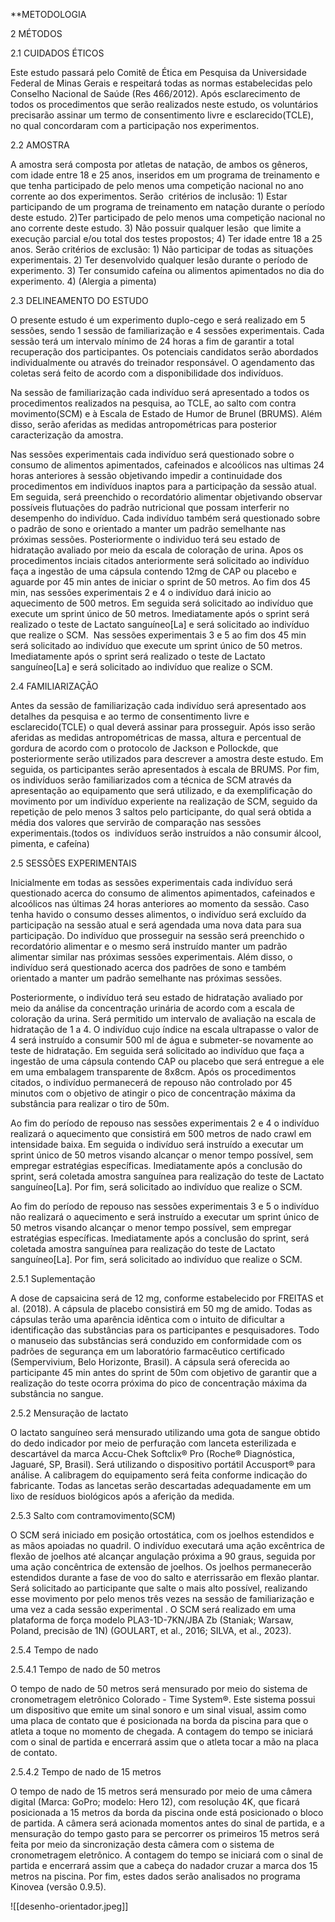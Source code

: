 **METODOLOGIA

2 MÉTODOS

2.1 CUIDADOS ÉTICOS

Este estudo passará pelo Comitê de Ética em Pesquisa da Universidade Federal de Minas Gerais e respeitará todas as normas estabelecidas pelo Conselho Nacional de Saúde (Res 466/2012). Após esclarecimento de todos os procedimentos que serão realizados neste estudo, os voluntários precisarão assinar um termo de consentimento livre e esclarecido(TCLE), no qual concordaram com a participação nos experimentos.

  

2.2 AMOSTRA

A amostra será composta por atletas de natação, de ambos os gêneros, com idade entre 18 e 25 anos, inseridos em um programa de treinamento e que tenha participado de pelo menos uma competição nacional no ano corrente ao dos experimentos. Serão  critérios de inclusão: 1) Estar participando de um programa de treinamento em natação durante o período deste estudo. 2)Ter participado de pelo menos uma competição nacional no ano corrente deste estudo. 3) Não possuir qualquer lesão  que limite a execução parcial e/ou total dos testes propostos; 4) Ter idade entre 18 a 25 anos. Serão critérios de exclusão: 1) Não participar de todas as situações experimentais. 2) Ter desenvolvido qualquer lesão durante o período de experimento. 3) Ter consumido cafeína ou alimentos apimentados no dia do experimento. 4) (Alergia a pimenta)

2.3 DELINEAMENTO DO ESTUDO

O presente estudo é um experimento duplo-cego e será realizado em 5 sessões, sendo 1 sessão de familiarização e 4 sessões experimentais. Cada sessão terá um intervalo mínimo de 24 horas a fim de garantir a total recuperação dos participantes. Os potenciais candidatos serão abordados individualmente ou através do treinador responsável. O agendamento das coletas será feito de acordo com a disponibilidade dos indivíduos. 

Na sessão de familiarização cada indivíduo será apresentado a todos os procedimentos realizados na pesquisa, ao TCLE, ao salto com contra movimento(SCM) e à Escala de Estado de Humor de Brunel (BRUMS). Além disso, serão aferidas as medidas antropométricas para posterior caracterização da amostra.

Nas sessões experimentais cada indivíduo será questionado sobre o consumo de alimentos apimentados, cafeinados e alcoólicos nas ultimas 24 horas anteriores à sessão objetivando impedir a continuidade dos procedimentos em indivíduos inaptos para a participação da sessão atual. Em seguida, será preenchido o recordatório alimentar objetivando observar possíveis flutuações do padrão nutricional que possam interferir no desempenho do indivíduo. Cada indivíduo também será questionado sobre o  padrão de sono e  orientado a manter um padrão semelhante nas próximas sessões. Posteriormente o individuo terá seu estado de hidratação avaliado por meio da escala de coloração de urina.
Apos os procedimentos inciais citados anteriormente será solicitado ao indivíduo faça a ingestão de uma cápsula contendo 12mg de CAP ou placebo e aguarde por 45 min antes de iniciar o sprint de 50 metros. 
Ao fim dos 45 min, nas sessões experimentais 2 e 4 o indivíduo dará inicio ao aquecimento de 500 metros. Em seguida será solicitado ao indivíduo que execute um sprint único de 50 metros. Imediatamente após o sprint será realizado o teste de Lactato sanguíneo[La] e será solicitado ao indivíduo que realize o SCM. 
Nas sessões experimentais 3 e 5 ao fim dos 45 min será solicitado ao indivíduo que execute um sprint único de 50 metros. Imediatamente após o sprint será realizado o teste de Lactato sanguíneo[La] e será solicitado ao indivíduo que realize o SCM. 

2.4 FAMILIARIZAÇÃO

Antes da sessão de familiarização cada indivíduo será apresentado aos detalhes da pesquisa e ao termo de consentimento livre e esclarecido(TCLE) o qual deverá assinar para prosseguir. Após isso serão  aferidas as medidas antropométricas de massa, altura e percentual de gordura de acordo com o protocolo de Jackson e Pollockde, que posteriormente serão utilizados para descrever a amostra deste estudo. Em seguida, os participantes serão apresentados à escala de BRUMS. Por fim, os indivíduos serão familiarizados com a técnica de SCM através da apresentação ao equipamento que será utilizado, e da exemplificação do movimento por um indivíduo experiente na realização de SCM, seguido da repetição de pelo menos 3 saltos pelo participante, do qual será obtida a média dos valores que servirão de comparação nas sessões  experimentais.(todos os  indivíduos serão instruídos a não consumir álcool, pimenta, e cafeína) 



2.5 SESSÕES EXPERIMENTAIS

Inicialmente em todas as sessões experimentais cada indivíduo será questionado acerca do consumo de alimentos apimentados, cafeinados e alcoólicos nas últimas 24 horas anteriores ao momento da sessão. Caso tenha havido o consumo desses alimentos, o indivíduo será excluído da participação na sessão atual e será agendada uma nova data para sua participação. Do indivíduo que prosseguir na sessão será preenchido o recordatório alimentar e o mesmo será instruído manter um padrão alimentar similar nas próximas sessões experimentais. Além disso, o indivíduo será questionado acerca dos padrões de sono e também orientado a manter um padrão semelhante nas próximas sessões.

Posteriormente, o indivíduo terá seu estado de hidratação avaliado por meio da análise da concentração urinária de acordo com a escala de coloração da urina. Será permitido um intervalo de avaliação na escala de hidratação de 1 a 4. O indivíduo cujo índice na escala ultrapasse o valor de 4 será instruído a consumir 500 ml de água e submeter-se novamente ao teste de hidratação. Em seguida será solicitado ao indivíduo que faça a ingestão de uma cápsula contendo CAP ou placebo que será entregue a ele em uma embalagem transparente de 8x8cm. Após os procedimentos citados, o indivíduo permanecerá de repouso não controlado por 45 minutos com o objetivo de atingir o pico de concentração máxima da substância para realizar o tiro de 50m. 

Ao fim do período de repouso nas sessões experimentais 2 e 4 o indivíduo realizará o aquecimento que consistirá em 500 metros de nado crawl em intensidade baixa. Em seguida o indivíduo será instruído a executar um sprint único de 50 metros visando alcançar o menor tempo possível, sem empregar estratégias específicas. Imediatamente após a conclusão do sprint, será coletada amostra sanguínea para realização do teste de Lactato sanguíneo[La]. Por fim, será solicitado ao indivíduo que realize o SCM. 

Ao fim do período de repouso nas sessões experimentais 3 e 5 o indivíduo não realizará o aquecimento e será instruído a executar um sprint único de 50 metros visando alcançar o menor tempo possível, sem empregar estratégias específicas. Imediatamente após a conclusão do sprint, será coletada amostra sanguínea para realização do teste de Lactato sanguíneo[La]. Por fim, será solicitado ao indivíduo que realize o SCM. 

  

2.5.1 Suplementação

A dose de capsaicina será de 12 mg, conforme estabelecido por FREITAS et al. (2018). A cápsula de placebo consistirá em 50 mg de amido. Todas as cápsulas terão uma aparência idêntica com o intuito de dificultar a identificação das substâncias para os participantes e pesquisadores. Todo o manuseio das substâncias será conduzido em conformidade com os padrões de segurança em um laboratório farmacêutico certificado (Sempervivium, Belo Horizonte, Brasil). A cápsula será oferecida ao participante 45 min antes do sprint de 50m com objetivo de garantir que a realização do teste ocorra próxima do pico de concentração máxima da substância no sangue. 

  

2.5.2 Mensuração de lactato

O lactato sanguíneo será mensurado utilizando uma gota de sangue obtido do dedo indicador por meio de perfuração com lanceta esterilizada e descartável da marca Accu-Chek Softclix® Pro (Roche® Diagnóstica, Jaguaré, SP, Brasil). Será utilizando o dispositivo portátil Accusport® para análise. A calibragem do equipamento será feita conforme indicação do fabricante. Todas as lancetas serão descartadas adequadamente em um lixo de resíduos biológicos após a aferição da medida.

  

2.5.3 Salto com contramovimento(SCM)

O SCM será iniciado em posição ortostática, com os joelhos estendidos e as mãos apoiadas no quadril. O indivíduo executará uma ação excêntrica de flexão de joelhos até alcançar angulação próxima a 90 graus, seguida por uma ação concêntrica de extensão de joelhos. Os joelhos permanecerão estendidos durante a fase de voo do salto e aterrissarão em flexão plantar. Será solicitado ao participante que salte o mais alto possível, realizando esse movimento por pelo menos três vezes na sessão de familiarização e uma vez a cada sessão experimental . O SCM será realizado em uma plataforma de força modelo PLA3-1D-7KN/JBA Zb (Staniak; Warsaw, Poland, precisão de 1N) (GOULART, et al., 2016; SILVA, et al., 2023).

2.5.4 Tempo de nado

2.5.4.1 Tempo de nado de 50 metros

O tempo de nado de 50 metros será mensurado por meio do sistema de cronometragem eletrônico Colorado - Time System®. Este sistema possui um dispositivo que emite um sinal sonoro e um sinal visual, assim como uma placa de contato que é posicionada na borda da piscina para que o atleta a toque no momento de chegada. A contagem do tempo se iniciará com o sinal de partida e encerrará assim que o atleta tocar a mão na placa de contato.

2.5.4.2 Tempo de nado de 15 metros

O tempo de nado de 15 metros será mensurado por meio de uma câmera digital (Marca: GoPro; modelo: Hero 12), com resolução 4K, que ficará posicionada a 15 metros da borda da piscina onde está posicionado o bloco de partida. A câmera será acionada momentos antes do sinal de partida, e a mensuração do tempo gasto para se percorrer os primeiros 15 metros será feita por meio da sincronização desta câmera com o sistema de cronometragem eletrônico. A contagem do tempo se iniciará com o sinal de partida e encerrará assim que a cabeça do nadador cruzar a marca dos 15 metros na piscina. Por fim, estes dados serão analisados no programa Kinovea (versão 0.9.5).


![[desenho-orientador.jpeg]]